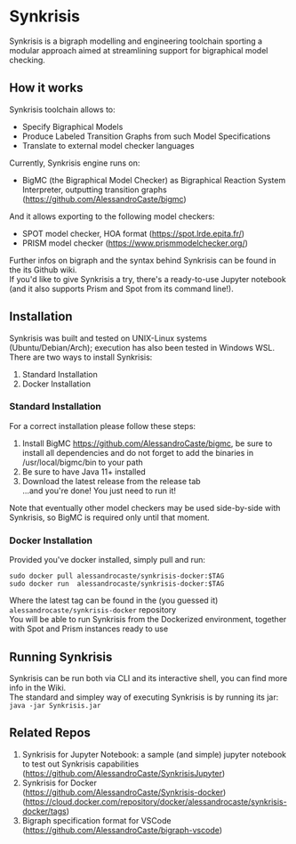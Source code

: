 # Synkrisis

Synkrisis is a bigraph modelling and engineering toolchain sporting a modular approach aimed at streamlining support for bigraphical model checking.

## How it works

Synkrisis toolchain allows to: 
- Specify Bigraphical Models 
- Produce Labeled Transition Graphs from such Model Specifications
- Translate to external model checker languages  
  

Currently, Synkrisis engine runs on: 
- BigMC (the Bigraphical Model Checker) as Bigraphical Reaction System Interpreter, outputting transition graphs  
(https://github.com/AlessandroCaste/bigmc)

And it allows exporting to the following model checkers:
- SPOT model checker, HOA format (https://spot.lrde.epita.fr/)
- PRISM model checker (https://www.prismmodelchecker.org/)

Further infos on bigraph and the syntax behind Synkrisis can be found in the its Github wiki.  
If you'd like to give Synkrisis a try, there's a ready-to-use Jupyter notebook (and it also supports Prism and Spot from its command line!).

## Installation

Synkrisis was built and tested on UNIX-Linux systems (Ubuntu/Debian/Arch); execution has also been tested in Windows WSL.  
There are two ways to install Synkrisis: 
1. Standard Installation
2. Docker Installation 

### Standard Installation
For a correct installation please follow these steps:  
1. Install BigMC https://github.com/AlessandroCaste/bigmc, be sure to install all dependencies and do not forget to add the binaries in /usr/local/bigmc/bin to your path
2. Be sure to have Java 11+ installed
3. Download the latest release from the release tab  
...and you're done! You just need to run it!  

Note that eventually other model checkers may be used side-by-side with Synkrisis, so BigMC is required only until that moment.

### Docker Installation
Provided you've docker installed, simply pull and run:  
``` 
sudo docker pull alessandrocaste/synkrisis-docker:$TAG
sudo docker run  alessandrocaste/synkrisis-docker:$TAG
``` 
Where the latest tag can be found in the (you guessed it) 
`alessandrocaste/synkrisis-docker` repository  
You will be able to run Synkrisis from the Dockerized environment, together with Spot and Prism instances ready to use

## Running Synkrisis

Synkrisis can be run both via CLI and its interactive shell, you can find more info in the Wiki.  
The standard and simpley way of executing Synkrisis is by running its jar:  
``` java -jar Synkrisis.jar ```

## Related Repos
1. Synkrisis for Jupyter Notebook: a sample (and simple) jupyter notebook to test out Synkrisis capabilities  
(https://github.com/AlessandroCaste/SynkrisisJupyter)
2. Synkrisis for Docker  
(https://github.com/AlessandroCaste/Synkrisis-docker)
(https://cloud.docker.com/repository/docker/alessandrocaste/synkrisis-docker/tags)
3. Bigraph specification format for VSCode   
(https://github.com/AlessandroCaste/bigraph-vscode)
